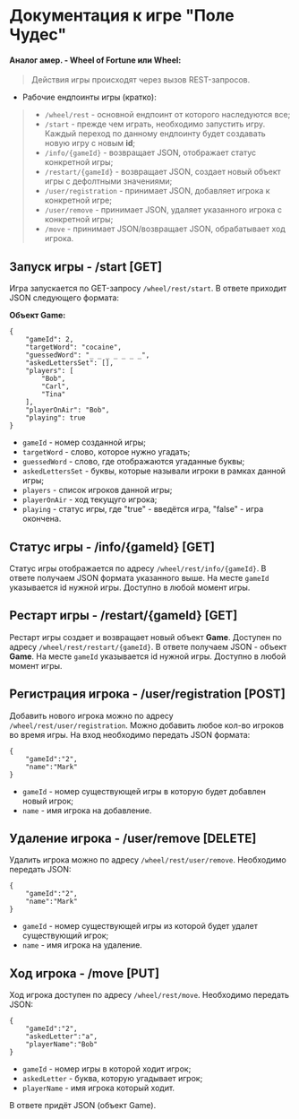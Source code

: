 # Документация к игре "Поле Чудес" 
#### Aналог амер. - Wheel of Fortune или Wheel:

> Действия игры происходят через вызов REST-запросов.

- Рабочие ендпоинты игры (кратко):
> - `/wheel/rest` - основной ендпоинт от которого наследуются все;
> - `/start` - прежде чем играть, необходимо запустить игру. Каждый переход по данному ендпоинту будет создавать новую игру с новым **id**;
> - `/info/{gameId}` - возвращает JSON, отображает статус конкретной игры;
> - `/restart/{gameId}` - возвращает JSON, создает новый объект игры с дефолтными значениями;
> - `/user/registration` - принимает JSON, добавляет игрока к конкретной игре;
> - `/user/remove` - принимает JSON, удаляет указанного игрока с конкретной игры;
> - `/move` - принимает JSON/возвращает JSON, обрабатывает ход игрока. 

## Запуск игры - /start [GET]
Игра запускается по GET-запросу `/wheel/rest/start`. В ответе приходит JSON следующего формата:

**Объект Game:**
```
{
    "gameId": 2,
    "targetWord": "cocaine",
    "guessedWord": "_ _ _ _ _ _ _",
    "askedLettersSet": [],
    "players": [
        "Bob",
        "Carl",
        "Tina"
    ],
    "playerOnAir": "Bob",
    "playing": true
}
```
- `gameId` - номер созданной игры;
- `targetWord` - слово, которое нужно угадать;
- `guessedWord` - слово, где отображаются угаданные буквы;
- `askedLettersSet` - буквы, которые называли игроки в рамках данной игры;
- `players` - список игроков данной игры;
- `playerOnAir` - ход текущуго игрока;
- `playing` - статус игры, где "true" - введётся игра, "false" - игра окончена.

## Статус игры - /info/{gameId} [GET]
Статус игры отображается по адресу `/wheel/rest/info/{gameId}`. 
В ответе получаем JSON формата указанного выше. 
На месте `gameId` указывается id нужной игры.
Доступно в любой момент игры.

## Рестарт игры - /restart/{gameId} [GET]
Рестарт игры создает и возвращает новый объект **Game**. 
Доступен по адресу `/wheel/rest/restart/{gameId}`. 
В ответе получаем JSON - объект **Game**. 
На месте `gameId` указывается id нужной игры.
Доступно в любой момент игры.

## Регистрация игрока - /user/registration [POST]
Добавить нового игрока можно по адресу `/wheel/rest/user/registration`.
Можно добавить любое кол-во игроков во время игры.
На вход необходимо передать JSON формата:
```
{
    "gameId":"2",
    "name":"Mark"
}
```
- `gameId` - номер существующей игры в которую будет добавлен новый игрок;
- `name` - имя игрока на добавление.

## Удаление игрока - /user/remove [DELETE]
Удалить игрока можно по адресу `/wheel/rest/user/remove`.
Необходимо передать JSON:
```
{
    "gameId":"2",
    "name":"Mark"
}
```
- `gameId` - номер существующей игры из которой будет удалет существующий игрок;
- `name` - имя игрока на удаление.

## Ход игрока - /move [PUT]
Ход игрока доступен по адресу `/wheel/rest/move`.
Необходимо передать JSON:
```
{
    "gameId":"2",
    "askedLetter":"a",
    "playerName":"Bob"
}
```
- `gameId` - номер игры в которой ходит игрок;
- `askedLetter` - буква, которую угадывает игрок;
- `playerName` - имя игрока который ходит.

В ответе придёт JSON (объект Game).
